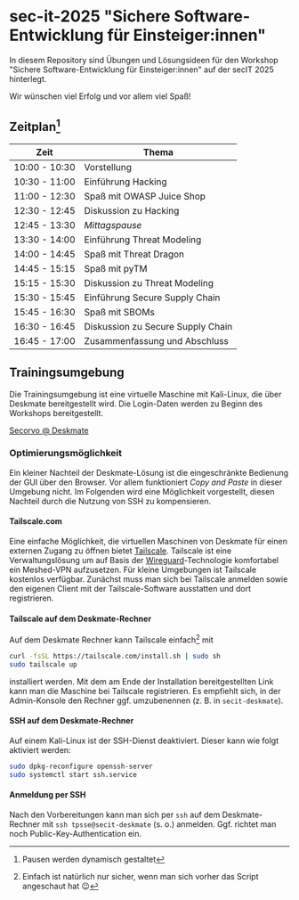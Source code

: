 # sec-it-2025 "Sichere Software-Entwicklung für Einsteiger:innen"

In diesem Repository sind Übungen und Lösungsideen für den Workshop "Sichere Software-Entwicklung für Einsteiger:innen" auf der secIT 2025 hinterlegt.

Wir wünschen viel Erfolg und vor allem viel Spaß!

## Zeitplan[^zeitplan]

| Zeit          | Thema                             |
| ------------- | --------------------------------- |
| 10:00 - 10:30 | Vorstellung                       |
| 10:30 - 11:00 | Einführung Hacking                |
| 11:00 - 12:30 | Spaß mit OWASP Juice Shop         |
| 12:30 - 12:45 | Diskussion zu Hacking             |
| 12:45 - 13:30 | _Mittagspause_                    |
| 13:30 - 14:00 | Einführung Threat Modeling        |
| 14:00 - 14:45 | Spaß mit Threat Dragon            |
| 14:45 - 15:15 | Spaß mit pyTM                     |
| 15:15 - 15:30 | Diskussion zu Threat Modeling     |
| 15:30 - 15:45 | Einführung Secure Supply Chain    |
| 15:45 - 16:30 | Spaß mit SBOMs                    |
| 16:30 - 16:45 | Diskussion zu Secure Supply Chain |
| 16:45 - 17:00 | Zusammenfassung und Abschluss     |

[^zeitplan]: Pausen werden dynamisch gestaltet

## Trainingsumgebung

Die Trainingsumgebung ist eine virtuelle Maschine mit Kali-Linux, die über Deskmate bereitgestellt wird. Die Login-Daten werden zu Beginn des Workshops bereitgestellt.

[Secorvo @ Deskmate](https://secorvo.deskmate.me/)

### Optimierungsmöglichkeit

Ein kleiner Nachteil der Deskmate-Lösung ist die eingeschränkte Bedienung der GUI über den Browser. Vor allem funktioniert _Copy and Paste_ in dieser Umgebung nicht. Im Folgenden wird eine Möglichkeit vorgestellt, diesen Nachteil durch die Nutzung von SSH zu kompensieren.

#### Tailscale.com

Eine einfache Möglichkeit, die virtuellen Maschinen von Deskmate für einen externen Zugang zu öffnen bietet [Tailscale](https://tailscale.com/). Tailscale ist eine Verwaltungslösung um auf Basis der [Wireguard](https://www.wireguard.com/)-Technologie komfortabel ein Meshed-VPN aufzusetzen. Für kleine Umgebungen ist Tailscale kostenlos verfügbar. Zunächst muss man sich bei Tailscale anmelden sowie den eigenen Client mit der Tailscale-Software ausstatten und dort registrieren.

#### Tailscale auf dem Deskmate-Rechner

Auf dem Deskmate Rechner kann Tailscale einfach[^einfach] mit 

[^einfach]: Einfach ist natürlich nur sicher, wenn man sich vorher das Script angeschaut hat :wink:

```bash
curl -fsSL https://tailscale.com/install.sh | sudo sh
sudo tailscale up
```

installiert werden. Mit dem am Ende der Installation bereitgestellten Link kann man die Maschine bei Tailscale registrieren. Es empfiehlt sich, in der Admin-Konsole den Rechner ggf. umzubenennen (z. B. in `secit-deskmate`).

#### SSH auf dem Deskmate-Rechner

Auf einem Kali-Linux ist der SSH-Dienst deaktiviert. Dieser kann wie folgt aktiviert werden:

```bash
sudo dpkg-reconfigure openssh-server
sudo systemctl start ssh.service 
```

#### Anmeldung per SSH

Nach den Vorbereitungen kann man sich per `ssh` auf dem Deskmate-Rechner mit `ssh tpsse@secit-deskmate` (s. o.) anmelden. Ggf. richtet man noch Public-Key-Authentication ein.


